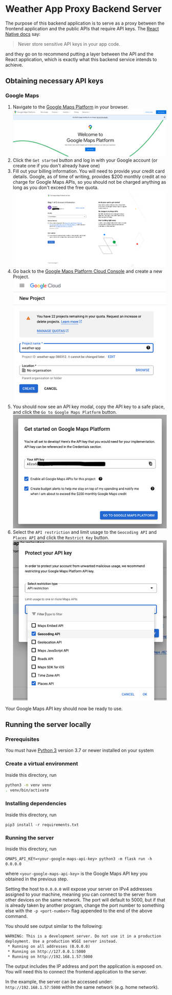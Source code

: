 # Weather App Proxy Backend Server

The purpose of this backend application is to serve as a proxy between the
frontend application and the public APIs that require API keys. The [React Native docs](https://reactnative.dev/docs/security#storing-sensitive-info) say:

> Never store sensitive API keys in your app code.

and they go on to recommend putting a layer between the API and the React
application, which is exactly what this backend service intends to achieve.

## Obtaining necessary API keys

### Google Maps

1. Navigate to the [Google Maps Platform](https://mapsplatform.google.com/)
   in your browser.
   ![](docs/screenshots/gmaps-api-step1.png)
2. Click the `Get started` button and log in with your Google account (or create
   one if you don't already have one)
3. Fill out your billing information. You will need to provide your credit card
   details. Google, as of time of writing, provides $200 monthly credit at no
   charge for Google Maps APIs, so you should not be charged anything as long
   as you don't exceed the free quota.
   ![](docs/screenshots/gmaps-api-step2.png)
4. Go back to the [Google Maps Platform Cloud Console](https://console.cloud.google.com/google/maps-apis/)
   and create a new Project.
   ![](docs/screenshots/gmaps-api-step3.png)
5. You should now see an API key modal, copy the API key to a safe place, and
   click the `Go to Google Maps Platform` button.
   ![](docs/screenshots/gmaps-api-step5.png)
6. Select the `API restriction` and limit usage to the `Geocoding API` and
   `Places API` and click the `Restrict Key` button.
   ![](docs/screenshots/gmaps-api-step6.png)

Your Google Maps API key should now be ready to use.

## Running the server locally

### Prerequisites

You must have [Python 3](https://www.python.org/downloads/) version 3.7 or newer installed on your system

### Create a virtual environment

Inside this directory, run

```bash
python3 -m venv venv
. venv/bin/activate
```

### Installing dependencies

Inside this directory, run

```
pip3 install -r requirements.txt
```

### Running the server

Inside this directory, run

```
GMAPS_API_KEY=<your-google-maps-api-key> python3 -m flask run -h 0.0.0.0
```

where `<your-google-maps-api-key>` is the Google Maps API key you obtained in the previous step.

Setting the host to `0.0.0.0` will expose your server on IPv4 addresses assigned to your machine, meaning you can connect to the server from other devices on the same network. The port will default to 5000, but if that is already taken by another program, change the port number to something else with the `-p <port-number>` flag appended to the end of the above command.

You should see output similar to the following:

```
WARNING: This is a development server. Do not use it in a production deployment. Use a production WSGI server instead.
 * Running on all addresses (0.0.0.0)
 * Running on http://127.0.0.1:5000
 * Running on http://192.168.1.57:5000
```

The output includes the IP address and port the application is exposed on.
You will need this to connect the frontend application to the server.

In the example, the server can be accessed under: `http://192.168.1.57:5000`
within the same network (e.g. home network).
